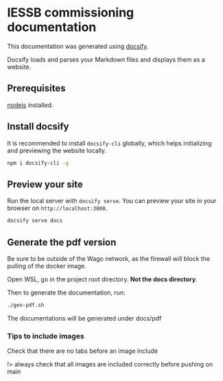 # IESSB commissioning documentation

This documentation was generated using [docsify](https://docsify.js.org/#/).

Docsify loads and parses your Markdown files and displays them as a website.

## Prerequisites

[nodejs](https://nodejs.org/en) installed.

## Install docsify

It is recommended to install `docsify-cli` globally, which helps initializing and previewing the website locally.

```bash
npm i docsify-cli -g
```

## Preview your site

Run the local server with `docsify serve`. You can preview your site in your browser on `http://localhost:3000`.

```bash
docsify serve docs
```

## Generate the pdf version

Be sure to be outside of the Wago network, as the firewall will block the pulling of the docker image.

Open WSL, go in the project root directory. **Not the docs directory**.

Then to generate the documentation, run:

```bash
./gen-pdf.sh
```

The documentations will be generated under docs/pdf

### Tips to include images

Check that there are no tabs before an image include

!> always check that all images are included correctly before pushing on main